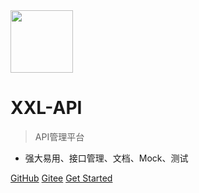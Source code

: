 <img src="https://raw.githubusercontent.com/xuxueli/xxl-job/master/doc/images/xxl-logo.png" width="100" >

# XXL-API

> API管理平台

- 强大易用、接口管理、文档、Mock、测试

[GitHub](https://github.com/xuxueli/xxl-api/)
[Gitee](http://gitee.com/xuxueli0323/xxl-api)
[Get Started](#《API管理平台XXL-API》)